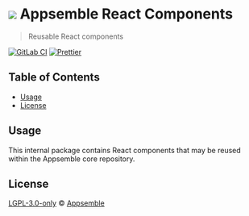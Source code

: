 # ![](https://gitlab.com/appsemble/appsemble/-/raw/0.20.44/config/assets/logo.svg) Appsemble React Components

> Reusable React components

[![GitLab CI](https://gitlab.com/appsemble/appsemble/badges/0.20.44/pipeline.svg)](https://gitlab.com/appsemble/appsemble/-/releases/0.20.44)
[![Prettier](https://img.shields.io/badge/code_style-prettier-ff69b4.svg)](https://prettier.io)

## Table of Contents

- [Usage](#usage)
- [License](#license)

## Usage

This internal package contains React components that may be reused within the Appsemble core
repository.

## License

[LGPL-3.0-only](https://gitlab.com/appsemble/appsemble/-/blob/0.20.44/LICENSE.md) ©
[Appsemble](https://appsemble.com)
